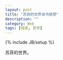 ```yaml
---
layout: post
title: "苏菲的世界读书感想"
description: ""
category: Web
tags: [阅读, 哲学]
---
```

{% include JB/setup %}

苏菲的世界。
